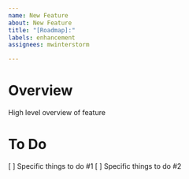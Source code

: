 ```yaml
---
name: New Feature
about: New Feature
title: "[Roadmap]:"
labels: enhancement
assignees: mwinterstorm

---
```


# Overview
High level overview of feature

# To Do 
[ ] Specific things to do #1
[ ] Specific things to do #2
